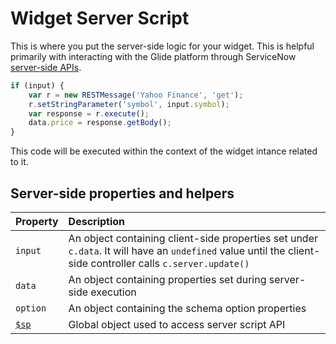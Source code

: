 # Widget Server Script
This is where you put the server-side logic for your widget. This is helpful primarily with interacting with the Glide platform through ServiceNow [server-side APIs](http://wiki.servicenow.com/index.php?title=Server_API_Reference#gsc.tab=0). 

```javascript
if (input) {
	var r = new RESTMessage('Yahoo Finance', 'get');
	r.setStringParameter('symbol', input.symbol);
	var response = r.execute();
	data.price = response.getBody();
}
```

This code will be executed within the context of the widget intance related to it.

## Server-side properties and helpers

| Property | Description |
| :------ | :----------- |
| `input`   | An object containing client-side properties set under `c.data`. It will have an `undefined` value until the client-side controller calls `c.server.update()` |
| `data` | An object containing properties set during server-side execution |
| `option`    | An object containing the schema option properties |
| [`$sp`](/widget_server_script_apis.md) | Global object used to access server script API |
